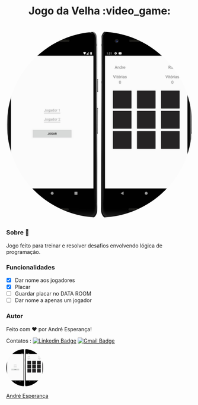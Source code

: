 <h1 align="center">Jogo da Velha :video_game:</h1>


<h1 align="center">
  
   <img style="border-radius: 50%;" src="./assets/collageGamePhoto.jpg" width="500px;" alt=""/>
  
</h1>

### Sobre :book:
 Jogo feito para treinar e resolver desafios envolvendo lógica de programação.
 
 ### Funcionalidades

- [x] Dar nome aos jogadores
- [x] Placar 
- [ ] Guardar placar no DATA ROOM
- [ ] Dar nome a apenas um jogador

### Autor


Feito com ❤️ por André Esperança!

Contatos :
[![Linkedin Badge](https://img.shields.io/badge/-André-blue?style=flat-square&logo=Linkedin&logoColor=white&link=https://www.linkedin.com/in/andr%C3%A9-esperan%C3%A7a-34021a235/)](https://www.linkedin.com/in/andr%C3%A9-esperan%C3%A7a-34021a235/) 
[![Gmail Badge](https://img.shields.io/badge/-andreesperanca2010.com-c14438?style=flat-square&logo=Gmail&logoColor=white&link=mailto:andreesperanca2010@gmail.com)](mailto:andreesperanca2010@gmail.com)

<a href="www.google.com">
 <img style="border-radius: 50%;" src="./assets/collageGamePhoto.jpg" width="100px;" alt=""/>
 <br />

  <a href="https://github.com/andreesperanca" title="">André Esperança</a>
